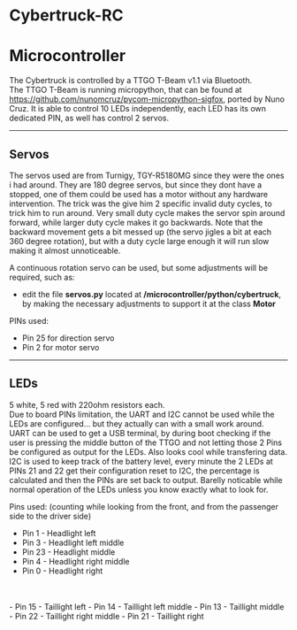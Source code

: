 # Cybertruck-RC
# Microcontroller
The Cybertruck is controlled by a TTGO T-Beam v1.1 via Bluetooth.<br>
The TTGO T-Beam is running micropython, that can be found at https://github.com/nunomcruz/pycom-micropython-sigfox, ported by Nuno Cruz.
It is able to control 10 LEDs independently, each LED has its own dedicated PIN, as well has control 2 servos.

---
## Servos
The servos used are from Turnigy, TGY-R5180MG since they were the ones i had around. They are 180 degree servos, but since they dont have a stopped, one of them could be used has a motor without any hardware intervention. The trick was the give him 2 specific invalid duty cycles, to trick him to run around. Very small duty cycle makes the servor spin around forward, while larger duty cycle makes it go backwards. Note that the backward movement gets a bit messed up (the servo jigles a bit at each 360 degree rotation), but with a duty cycle large enough it will run slow making it almost unnoticeable.

A continuous rotation servo can be used, but some adjustments will be required, such as:
- edit the file **servos.py** located at **/microcontroller/python/cybertruck**, by making the necessary adjustments to support it at the class **Motor**

PINs used:
- Pin 25 for direction servo
- Pin 2 for motor servo

---
## LEDs
5 white, 5 red with 220ohm resistors each.<br>
Due to board PINs limitation, the UART and I2C cannot be used while the LEDs are configured... but they actually can with a small work around.<br>
UART can be used to get a USB terminal, by during boot checking if the user is pressing the middle button of the TTGO and not letting those 2 Pins be configured as output for the LEDs. Also looks cool while transfering data.<br>
I2C is used to keep track of the battery level, every minute the 2 LEDs at PINs 21 and 22 get their configuration reset to I2C, the percentage is calculated and then the PINs are set back to output. Barelly noticable while normal operation of the LEDs unless you know exactly what to look for.

Pins used: (counting while looking from the front, and from the passenger side to the driver side)
- Pin 1 - Headlight left
- Pin 3 - Headlight left middle
- Pin 23 - Headlight middle
- Pin 4 - Headlight right middle
- Pin 0 - Headlight right
<br>
<br>
- Pin 15 - Taillight left
- Pin 14 - Taillight left middle
- Pin 13 - Taillight middle
- Pin 22 - Taillight right middle
- Pin 21 - Taillight right
